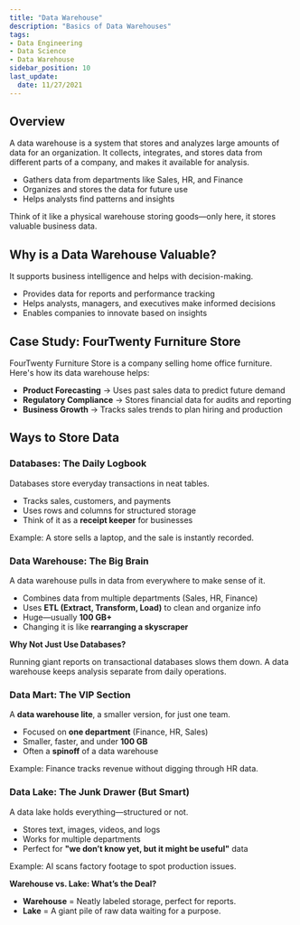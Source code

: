```yaml
---
title: "Data Warehouse"
description: "Basics of Data Warehouses"
tags: 
- Data Engineering
- Data Science
- Data Warehouse
sidebar_position: 10
last_update:
  date: 11/27/2021
---
```



## Overview 

A data warehouse is a system that stores and analyzes large amounts of data for an organization. It collects, integrates, and stores data from different parts of a company, and makes it available for analysis.  

- Gathers data from departments like Sales, HR, and Finance  
- Organizes and stores the data for future use  
- Helps analysts find patterns and insights  

Think of it like a physical warehouse storing goods—only here, it stores valuable business data.  

## Why is a Data Warehouse Valuable?  

It supports business intelligence and helps with decision-making.  

- Provides data for reports and performance tracking  
- Helps analysts, managers, and executives make informed decisions  
- Enables companies to innovate based on insights  

## Case Study: FourTwenty Furniture Store

FourTwenty Furniture Store is a company selling home office furniture. Here's how its data warehouse helps:  

- **Product Forecasting** → Uses past sales data to predict future demand  
- **Regulatory Compliance** → Stores financial data for audits and reporting  
- **Business Growth** → Tracks sales trends to plan hiring and production  

## Ways to Store Data 

### Databases: The Daily Logbook  

Databases store everyday transactions in neat tables.  

- Tracks sales, customers, and payments  
- Uses rows and columns for structured storage  
- Think of it as a **receipt keeper** for businesses  

Example: A store sells a laptop, and the sale is instantly recorded.  

### Data Warehouse: The Big Brain  

A data warehouse pulls in data from everywhere to make sense of it.  

- Combines data from multiple departments (Sales, HR, Finance)  
- Uses **ETL (Extract, Transform, Load)** to clean and organize info  
- Huge—usually **100 GB+**  
- Changing it is like **rearranging a skyscraper**  

**Why Not Just Use Databases?**  

Running giant reports on transactional databases slows them down. A data warehouse keeps analysis separate from daily operations.  

### Data Mart: The VIP Section  

A **data warehouse lite**, a smaller version, for just one team.  

- Focused on **one department** (Finance, HR, Sales)  
- Smaller, faster, and under **100 GB**  
- Often a **spinoff** of a data warehouse  

Example: Finance tracks revenue without digging through HR data.  

### Data Lake: The Junk Drawer (But Smart)  

A data lake holds everything—structured or not.  

- Stores text, images, videos, and logs  
- Works for multiple departments  
- Perfect for **"we don’t know yet, but it might be useful"** data  

Example: AI scans factory footage to spot production issues.  

**Warehouse vs. Lake: What’s the Deal?**  

- **Warehouse** = Neatly labeled storage, perfect for reports.  
- **Lake** = A giant pile of raw data waiting for a purpose.